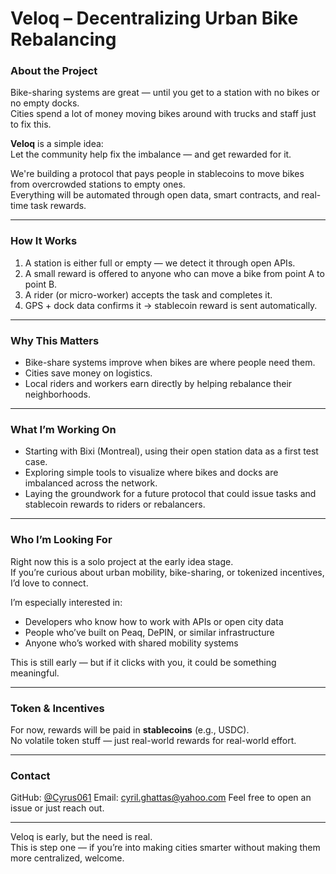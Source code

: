 # Veloq – Decentralizing Urban Bike Rebalancing

### About the Project

Bike-sharing systems are great — until you get to a station with no bikes or no empty docks.  
Cities spend a lot of money moving bikes around with trucks and staff just to fix this.

**Veloq** is a simple idea:  
Let the community help fix the imbalance — and get rewarded for it.

We're building a protocol that pays people in stablecoins to move bikes from overcrowded stations to empty ones.  
Everything will be automated through open data, smart contracts, and real-time task rewards.

---

### How It Works

1. A station is either full or empty — we detect it through open APIs.
2. A small reward is offered to anyone who can move a bike from point A to point B.
3. A rider (or micro-worker) accepts the task and completes it.
4. GPS + dock data confirms it → stablecoin reward is sent automatically.

---

### Why This Matters

- Bike-share systems improve when bikes are where people need them.
- Cities save money on logistics.
- Local riders and workers earn directly by helping rebalance their neighborhoods.

---

### What I’m Working On

- Starting with Bixi (Montreal), using their open station data as a first test case.
- Exploring simple tools to visualize where bikes and docks are imbalanced across the network.
- Laying the groundwork for a future protocol that could issue tasks and stablecoin rewards to riders or rebalancers.

---

### Who I’m Looking For

Right now this is a solo project at the early idea stage.  
If you’re curious about urban mobility, bike-sharing, or tokenized incentives, I’d love to connect.

I’m especially interested in:
- Developers who know how to work with APIs or open city data
- People who’ve built on Peaq, DePIN, or similar infrastructure
- Anyone who’s worked with shared mobility systems

This is still early — but if it clicks with you, it could be something meaningful.

---

### Token & Incentives

For now, rewards will be paid in **stablecoins** (e.g., USDC).  
No volatile token stuff — just real-world rewards for real-world effort.

---

### Contact

GitHub: [@Cyrus061](https://github.com/Cyrus061) 
Email: cyril.ghattas@yahoo.com
Feel free to open an issue or just reach out.

---

Veloq is early, but the need is real.  
This is step one — if you’re into making cities smarter without making them more centralized, welcome.

